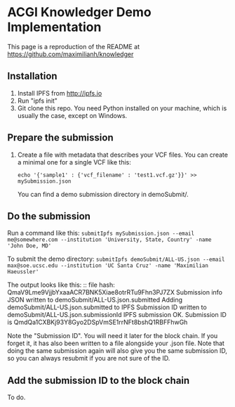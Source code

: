 

ACGI Knowledger Demo Implementation
===================================

This page is a reproduction of the README at https://github.com/maximilianh/knowledger

Installation
------------

1. Install IPFS from http://ipfs.io
2. Run "ipfs init"
3. Git clone this repo. You need Python installed on your machine, which is usually the case, except on Windows.

Prepare the submission
---------------------

1. Create a file with metadata that describes your VCF files. You can create a minimal one for a single VCF like this:

   ``echo '{'sample1' : {'vcf_filename' : 'test1.vcf.gz'}}' >> mySubmission.json``

   You can find a demo submission directory in demoSubmit/.


Do the submission
-----------------
Run a command like this:
   ``submitIpfs mySubmission.json --email me@somewhere.com --institution 'University, State, Country' -name 'John Doe, MD'``

To submit the demo directory:
   ``submitIpfs demoSubmit/ALL-US.json --email max@soe.ucsc.edu --institution 'UC Santa Cruz' -name 'Maximilian Haeussler'``

The output looks like this:
::
    file hash: QmaV9Lme9VjjbYxaaACR7BNK5Xiae8otrRTu9Fhn3PJ7ZX
    Submission info JSON written to demoSubmit/ALL-US.json.submitted
    Adding demoSubmit/ALL-US.json.submitted to IPFS
    Submission ID written to demoSubmit/ALL-US.json.submissionId
    IPFS submission OK. Submission ID is QmdQa1CXBKj93Y8Gyo2DSpVmSE1rrNFt8bshQ1RBFFhwGh

Note the "Submission ID". You will need it later for the block chain. If you forget it, it has also been written to a file alongside your .json file. Note that doing the same submission again will also give you the same submission ID, so you can always resubmit if you are not sure of the ID.

Add the submission ID to the block chain
----------------------------------------

To do.
